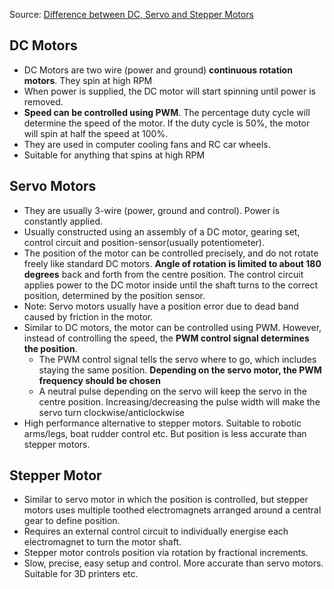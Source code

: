 Source: [Difference between DC, Servo and Stepper Motors](https://thepihut.com/blogs/raspberry-pi-roundup/whats-the-difference-between-dc-servo-amp-stepper-motors)
## DC Motors
- DC Motors are two wire (power and ground) **continuous rotation motors**. They spin at high RPM
- When power is supplied, the DC motor will start spinning until power is removed.
- **Speed can be controlled using PWM**. The percentage duty cycle will determine the speed of the motor. If the duty cycle is 50%, the motor will spin at half the speed at 100%.
- They are used in computer cooling fans and RC car wheels.
- Suitable for anything that spins at high RPM
## Servo Motors
- They are usually 3-wire (power, ground and control). Power is constantly applied. 
- Usually constructed using an assembly of a DC motor, gearing set, control circuit and position-sensor(usually potentiometer).
- The position of the motor can be controlled precisely, and do not rotate freely like standard DC motors. **Angle of rotation is limited to about 180 degrees** back and forth from the centre position. The control circuit applies power to the DC motor inside until the shaft turns to the correct position, determined by the position sensor. 
- Note: Servo motors usually have a position error due to dead band caused by friction in the motor.
- Similar to DC motors, the motor can be controlled using PWM. However, instead of controlling the speed, the **PWM control signal determines the position**.
	- The PWM control signal tells the servo where to go, which includes staying the same position. **Depending on the servo motor, the PWM frequency should be chosen**
	- A neutral pulse depending on the servo will keep the servo in the centre position. Increasing/decreasing the pulse width will make the servo turn clockwise/anticlockwise
- High performance alternative to stepper motors. Suitable to robotic arms/legs, boat rudder control etc. But position is less accurate than stepper motors.
## Stepper Motor
- Similar to servo motor in which the position is controlled, but stepper motors uses multiple toothed electromagnets arranged around a central gear to define position.
- Requires an external control circuit to individually energise each electromagnet to turn the motor shaft.
- Stepper motor controls position via rotation by fractional increments.
- Slow, precise, easy setup and control. More accurate than servo motors. Suitable for 3D printers etc.